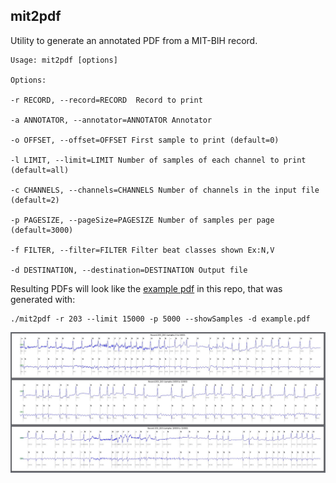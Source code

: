 ## mit2pdf



Utility to generate an annotated PDF from a MIT-BIH record.


    Usage: mit2pdf [options]

    Options:      
  
    -r RECORD, --record=RECORD  Record to print
  
    -a ANNOTATOR, --annotator=ANNOTATOR Annotator
  
    -o OFFSET, --offset=OFFSET First sample to print (default=0)
  
    -l LIMIT, --limit=LIMIT Number of samples of each channel to print (default=all)
  
    -c CHANNELS, --channels=CHANNELS Number of channels in the input file (default=2)
  
    -p PAGESIZE, --pageSize=PAGESIZE Number of samples per page (default=3000)
  
    -f FILTER, --filter=FILTER Filter beat classes shown Ex:N,V
  
    -d DESTINATION, --destination=DESTINATION Output file
 

Resulting PDFs will look like the [example pdf](example.pdf) in this repo, that was generated with:
 
      
    ./mit2pdf -r 203 --limit 15000 -p 5000 --showSamples -d example.pdf


![mit2pdf example](example.jpg)